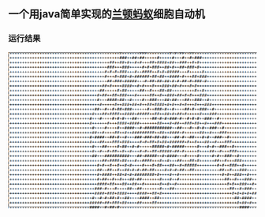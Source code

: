 ## 一个用java简单实现的[兰顿蚂蚁](https://en.wikipedia.org/wiki/Langton%27s_ant)细胞自动机

### 运行结果
![](https://raw.githubusercontent.com/xrlin/LanDunAnt/master/screenshots/result.png)

